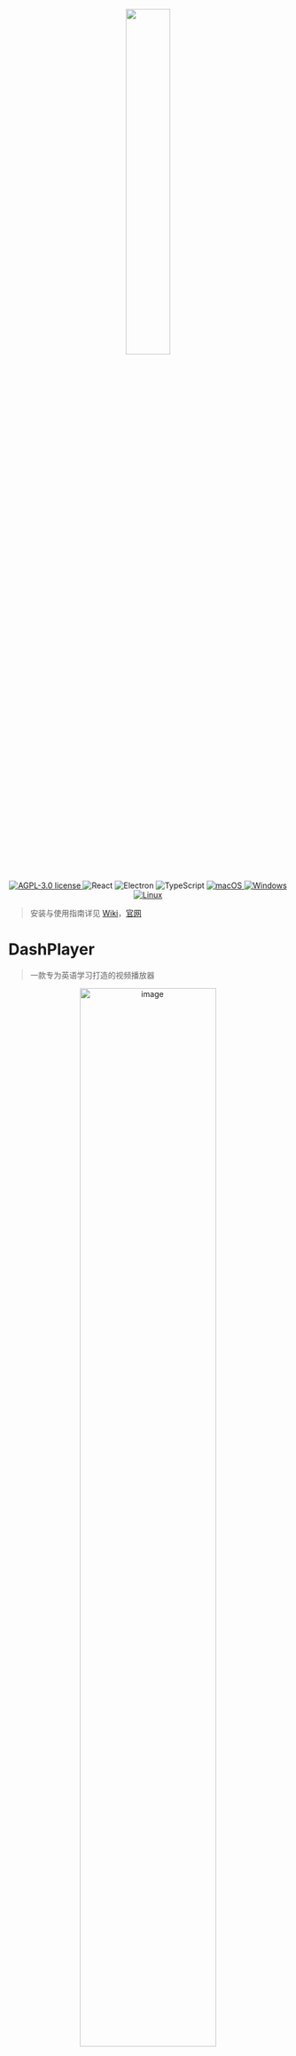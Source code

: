 <p align="center">
<img src="https://user-images.githubusercontent.com/39454841/226364979-9c96a838-aa43-4b70-89d8-8ea83d59fc0f.png" width="40%" />
</p>

<p align="center">
  <a href="LICENSE" target="_blank">
    <img alt="AGPL-3.0 license" src="https://img.shields.io/github/license/solidSpoon/DashPlayer.svg" />
  </a>

  <img alt="React" src="https://img.shields.io/badge/React-rgb(8%2C126%2C164)?logo=react&logoColor=white" />

  <img alt="Electron" src="https://img.shields.io/badge/Electron-rgb(54%2C155%2C176)?style=flat&logo=electron&logoColor=white" />


  <!-- TypeScript Badge -->
  <img alt="TypeScript" src="https://img.shields.io/badge/-TypeScript-blue?logo=typescript&logoColor=white" />

  <a href="https://github.com/solidSpoon/DashPlayer/releases" target="_blank">
    <img alt="macOS" src="https://img.shields.io/badge/-macOS-black?logo=apple&logoColor=white" />
  </a>

  <a href="https://github.com/solidSpoon/DashPlayer/releases" target="_blank">
    <img alt="Windows" src="https://img.shields.io/badge/-Windows-blue?logo=windows&logoColor=white" />
  </a>

  <a href="https://github.com/solidSpoon/DashPlayer/releases" target="_blank">
    <img alt="Linux" src="https://img.shields.io/badge/-Linux-yellow?logo=linux&logoColor=white" />
  </a>
</p>

> 安装与使用指南详见 [Wiki](https://solidspoon.xyz/DashPlayer/home.html)，[官网](https://dash-player.solidspoon.xyz)

# DashPlayer

> 一款专为英语学习打造的视频播放器

<p align="center">
    <img width="70%" alt="image" src="https://github.com/solidSpoon/DashPlayer/assets/39454841/80a356ab-a018-4af7-a99a-ce430b5aada7">
</p>

## 为什么需要 DashPlayer ？

简而言之，我想用英文来学习感兴趣的知识。

在课堂里我一直是面向考试学习英语，不断记忆那些永远也记不住的单词，阅读那些即使翻译成中文也很枯燥的文章。

后来我完成了学校的所有英文课程以后，就开始寻找一些可以让英语学习和娱乐、技能学习相结合的方法。比如阅读感兴趣的英文书籍就是个很好的方法。

但后来通过 [Tinyfool](https://www.youtube.com/@tinyEnglish)、[Steve Kaufmann](https://www.youtube.com/@Thelinguist) 等博主的启发，我意识到观看大量母语人士录制的视频可能是更好的英语学习方式。因此我开发了这个英语视频播放器，到现在我已经通过它观看了几千个小时的视频。在它的帮助下，我的英语水平已经能够自如地通过英语学习各种知识了。为了让更多像我一样想提高英语水平的朋友也能受益，我决定把这个播放器开源出来。

希望这个播放器也能帮助到你！

## 主要特性

DashPlayer  的目标就是方便你观看英文视频。无论你是想泛听，还是想一句句精听，亦或是想要查询生词，DashPlayer  精心打磨的手感让您始终心情愉悦。

- **双语字幕**：支持机器翻译字幕。只展示中文/英文，或者全部隐藏都可以。
- **按字幕跳转：** 重复当前句，或者跳到上一句，怎么跳都可以。
- **查词查询**：鼠标悬停生词可快速查询，不打断学习进程。
- **可调整界面尺寸：** 界面尺寸可调，适应不同屏幕和学习场景。
- **记录播放位置：** 自动记录上次播放位置，方便下次接着学习。
- **蓝牙遥控操作：** 支持蓝牙遥控，让你随时调整音量、跳转视频，学习更轻松！
- **夜间模式**：内置暗色/亮色主题，适配您的学习环境。
- **AI 字幕**：可以使用 AI 为视频生成字幕。
- **长视频切分**：看一段删一段，没有压力。
- **视频下载**：粘贴视频链接，下载视频。

## 屏幕截图

主页展示播放历史：

![image](https://github.com/solidSpoon/DashPlayer/assets/39454841/1fccf3be-1384-4d6e-9af5-96f78f5da688)

内置下载视频，切割视频，生成字幕等诸多功能：

![image](https://github.com/solidSpoon/DashPlayer/assets/39454841/96476645-317e-424b-8952-3eac0b4dd7aa)

AI 整句学习功能：

![image](https://github.com/solidSpoon/DashPlayer/assets/39454841/2597f6a1-2903-4652-9431-8327acdbe9be)

---

# 安装指南

DashPlayer 目前并没有进行应用签名，因此在安装过程中可能会遭到操作系统的警告，当您遇到安装问题时请阅读下面的指南

## Windows

1. 在 [Latest Release](https://github.com/solidSpoon/DashPlayer/releases/latest) 页面下载以 `.exe` 结尾的安装包
2. 下载完成后双击安装包进行安装
3. 如果提示不安全，可以点击 `更多信息` -> `仍要运行` 进行安装
4. 开始使用吧！

## MacOS

### 手动安装

1.  去 [Latest Release](https://github.com/solidSpoon/DashPlayer/releases/latest) 页面下载对应芯片以 `.dmg` 的安装包
2.  下载完成后双击安装包进行安装，然后将 `DashPlayer` 拖动到 `Applications` 文件夹。
3.  开始使用吧！

### 故障排除

#### "DashPlayer" can’t be opened because the developer cannot be verified.

<p align="center">
  <img width="300" alt="image" src="https://user-images.githubusercontent.com/39454841/226151784-b6ed3e65-2c0a-4ad0-93eb-57d45108e1ba.png">
</p>

点击 `Cancel` 按钮，然后去 `设置` -> `隐私与安全性` 页面，点击 `仍要打开` 按钮，然后在弹出窗口里点击 `打开` 按钮即可，以后打开 `DashPlayer` 就再也不会有任何弹窗告警了 🎉

<p align="center">
  <img width="500" alt="image" src="https://user-images.githubusercontent.com/39454841/226151875-03f79da9-45fc-4c0d-9d12-8cc9666ff904.png">
  <img width="200" alt="image" src="https://user-images.githubusercontent.com/39454841/226151917-6b59f228-2bb9-4f12-9584-32bca9699d8e.png">
</p>

#### XYZ is damaged and can’t be opened. You should move it to the Trash

> XYZ已损坏，无法打开。您应该将其移动到垃圾桶中。

在控制台中输入以下命令：

```bash
xattr -c <path/to/application.app>
```

示例：

```bash
xattr -c /Applications/DashPlayer.app
```


---
# 使用指南

> 详细指南请看[Wiki](https://solidspoon.xyz/DashPlayer/home.html)

## 如何播放视频

DashPlayer 支持常见的视频格式、音频格式以及 srt 字幕格式。

- 使用 `Open File` 可选择视频和字幕文件
- 使用 `Open Folder` 可选择视频所在文件夹

### 想播放在线视频？

DashPlayer 只支持本地视频文件，您可以用内置的视频下载功能将视频下载到本地。

视频下载目前处于 Beta 版本，如果效果不理想您可以使用视频下载工具：

- Windows 平台：[Internet Download Manager (IDM)](https://www.internetdownloadmanager.com/)
- macOS 平台：[Downie](https://software.charliemonroe.net/downie/)

### 没有字幕文件怎么办?

可以使用 AI 生成字幕，OpenAI 家的 [Whisper](https://openai.com/research/whisper) 模型生成字幕的效果很好。

按照文档配置好 OpenAI API 后，您可以使用 DashPlayer 内置的生成字幕功能。

下面推荐几个生成字幕的软件，您也可以使用。

- [Memo](https://memo.ac/) Windows/macOS
- [MacWhisper](https://goodsnooze.gumroad.com/l/macwhisper) macOS


## 如何控制播放
### 通过鼠标/键盘快捷键控制播放

DashPlayer 默认快捷键如下

- 上一句：“←” 或 “a”
- 下一句：“→” 或 “d”
- 重复当前句：“↓” 或 “s”
- 暂停/播放：“上” 或 “w” 或 “space”
- 单句重复：“r”（repeat）
- 展示/隐藏英文字幕：“e”（english）
- 展示/隐藏中文字幕：“c”（chinese）
- 展示/隐藏中英文字幕：“b”（both）
- 切换主题：“t”（theme）
- 调整当前句开始时间，提前 0.2 秒：“z”
- 调整当前句开始时间，延后 0.2 秒：“x”
- 打开整句学习面板：“?”

具体快捷键可在设置界面查看

<img width="912" alt="image" src="https://github.com/solidSpoon/DashPlayer/assets/39454841/2b869c73-000d-45cb-9914-2bf2e7147e8f">

### 使用蓝牙手柄控制播放

#### 蓝牙手柄控制的原理

八位堂家的 [Micro](https://www.8bitdo.cn/micro/) 和 [Zero2](https://www.8bitdo.cn/zero2/) 蓝牙手柄可当做蓝牙键盘使用。它们非常小巧, 单手握持很舒服, 所以可以用它来操控 DashPlayer。

- 将手柄通过键盘模式链接到电脑
- 打开 DashPlayer 设置界面，进入快捷键设置，设置手柄对应按键为快捷键

<table>
    <thead>
    <tr>
        <th>产品名称</th>
        <th>图片</th>
    </tr>
    </thead>
    <tbody>
    <tr>
        <td>Micro 蓝牙手柄</td>
        <td><img src="https://github.com/solidSpoon/DashPlayer/assets/39454841/778a38e6-880e-4c5b-bec2-2b3c7a41de7a"></td>
    </tr>
    <tr>
        <td>Zero2 蓝牙手柄</td>
        <td><img src="https://github.com/solidSpoon/DashPlayer/assets/39454841/d2d480d2-7449-4f7a-82bb-b351b0db60f6"></td>
    </tr>
    </tbody>
</table>

## 机器翻译

DashPlayer 目前支持使用：

- 腾讯云翻译字幕
- 有道云翻译单词（鼠标**放置**在视频下方字幕行的单词上）
- OpenAI 字幕识别，整句学习。

实际使用下来价格都比较便宜，具体配置详见文档。

